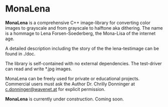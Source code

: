 # MonaLena
**MonaLena** is a comprehensive C++ image-library for converting color images to grayscale and from grayscale to halftone aka dithering. 
The name is a hommage to Lena Forsen-Soederberg, the Mona-Lisa of the internet age.

A detailed description including the story of the the lena-testimage can be found in ./doc.

The library is self-contained with no external dependencies. The test-driver can read and write *.jpg images.

MonaLena can be freely used for private or educational projects.
Commercial users must ask the Author Dr. Chrilly Donninger at c.donninger@wavenet.at for explicit permission.

**MonaLena** is currently under construction. Coming soon.
